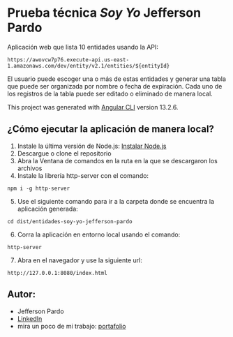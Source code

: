 # Prueba técnica *Soy Yo* Jefferson Pardo

Aplicación web que lista 10 entidades usando la API:
```
https://awovcw7p76.execute-api.us-east-1.amazonaws.com/dev/entity/v2.1/entities/${entityId}
```
El usuario puede escoger una o más de estas entidades y generar una tabla que puede ser organizada por nombre o fecha de expiración.
Cada uno de los registros de la tabla puede ser editado o eliminado de manera local.

This project was generated with [Angular CLI](https://github.com/angular/angular-cli) version 13.2.6.

## ¿Cómo ejecutar la aplicación de manera local?

1. Instale la última versión de Node.js: [Instalar Node.js](https://nodejs.org/es/download/)
2. Descargue o clone el repositorio
3. Abra la Ventana de comandos en la ruta en la que se descargaron los archivos
4. Instale la librería http-server con el comando: 
```
npm i -g http-server
```
5. Use el siguiente comando para ir a la carpeta donde se encuentra la aplicación generada:
```
cd dist/entidades-soy-yo-jefferson-pardo
```
6. Corra la aplicación en entorno local usando el comando:
```
http-server
```
7. Abra en el navegador y use la siguiente url:
```
http://127.0.0.1:8080/index.html
```

## Autor:
- Jefferson Pardo
- [LinkedIn](https://www.linkedin.com/in/jefferson-pardo/)
- mira un poco de mi trabajo: [portafolio](https://defineme-bca4e.web.app/profile/1)